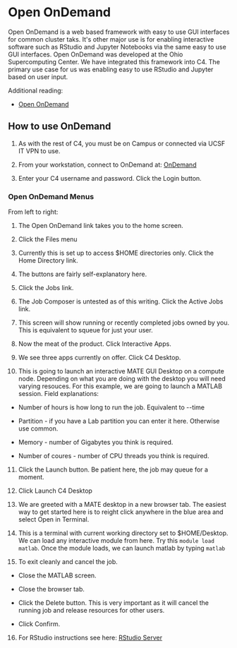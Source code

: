 # Open OnDemand

Open OnDemand is a web based framework with easy to use GUI interfaces for common cluster taks. It's other major use is for enabling interactive software such as RStudio and Jupyter Notebooks via the same easy to use GUI interfaces.
Open OnDemand was developed at the Ohio Supercomputing Center. We have integrated this framework into C4. The primary use case for us was enabling easy to use RStudio and Jupyter based on user input. 

Additional reading:

- <a href="https://openondemand.org/">Open OnDemand</a>

## How to use OnDemand

1. As with the rest of C4, you must be on Campus or connected via UCSF IT VPN to use.

2. From your workstation, connect to OnDemand at: <a href="https://c4-ondemand1.ucsf.edu">OnDemand</a>

3. Enter your C4 username and password. Click the Login button.

### Open OnDemand Menus

From left to right:

1. The Open OnDemand link takes you to the home screen.

2. Click the Files menu 

3. Currently this is set up to access $HOME directories only. Click the Home Directory link.

4. The buttons are fairly self-explanatory here.

5. Click the Jobs link.

6. The Job Composer is untested as of this writing. Click the Active Jobs link.

7. This screen will show running or recently completed jobs owned by you. This is equivalent to squeue for just your user.

8. Now the meat of the product. Click Interactive Apps.

9. We see three apps currently on offer. Click C4 Desktop.

10. This is going to launch an interactive MATE GUI Desktop on a compute node. Depending on what you are doing with the desktop you will need varying resouces. For this example, we are going to launch a MATLAB session. Field explanations:

- Number of hours is how long to run the job. Equivalent to --time

- Partition - if you have a Lab partition you can enter it here. Otherwise use common.

- Memory - number of Gigabytes you think is required.

- Number of coures - number of CPU threads you think is required.

11. Click the Launch button. Be patient here, the job may queue for a moment.

12. Click Launch C4 Desktop

13. We are greeted with a MATE desktop in a new browser tab. The easiest way to get started here is to reight click anywhere in the blue area and select Open in Terminal.

14. This is a terminal with current working directory set to $HOME/Desktop. We can load any interactive module from here. Try this `module load matlab`. Once the module loads, we can launch matlab by typing `matlab`

15. To exit cleanly and cancel the job.

  - Close the MATLAB screen.

  - Close the browser tab.

  - Click the Delete button. This is very important as it will cancel the running job and release resources for other users.

  - Click Confirm.

  16. For RStudio instructions see here: <a href="https://www.c4.ucsf.edu/howto/rstudio-server-2.html">RStudio Server</a>
